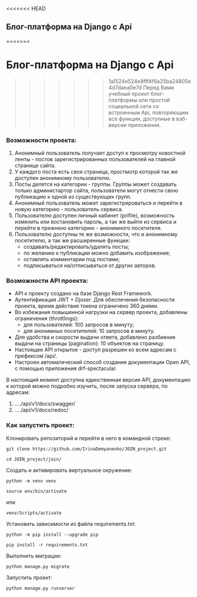 <<<<<<< HEAD
## Блог-платформа на Django с Api
=======
# Блог-платформа на Django с Api
>>>>>>> 1a1524e524e8fff4f6a25ba24805e4d7daea0e7d
Перед Вами учебный проект блог-платформы или простой социальной сети со встроенным Api,
повторяющим все функции, доступные в вэб-версии приложения.
### Возможности проекта:
1. Анонимный пользователь получает доступ к просмотру новостной ленты - постов зарегистрированных пользователей на главной странице сайта.
2. У каждого поста есть своя страница, простмотр которой так же доступен анонимному пользователю.
3. Посты делятся на категории - группы. Группы может создавать только администартор сайта, пользователи могут отнести свою публикацию к одной из существующих групп.
4. Анонимный пользователь может зарегистрироваться и перейти в новую категорию - пользователь сервиса.
5. Пользователю доступен личный кабинет (prifile), возможность изменить или востановить пароль, а так же выйти из сервиса и перейти в прежнюю категорию - анонимного посетителя.
6. Пользователю доступны те же возможности, что и анонимному посетителю, а так же расширенные функции:
   - создавать/редактировать/удалять посты;
   - по желанию к публикации можно добавить изображение;
   - оставлять комментарии под постами;
   - подписываться на/отписываться от других авторов.


### Возможности API проекта:
* API к проекту создано на базе Django Rest Framework.
* Аутентификация JWT + Djoser. Для обеспечения безопасности проекта, время действия токена ограничено 360 днями. 
* Во избежания повышенной нагрузки на сервер проекта, добавлены ограничения (throttlings):
  - для пользователей: 100 запросов в минуту;
  - для анонимных посетителей: 10 запросов в минуту.
* Для удобства и скорости выдачи ответа, добавлено разбиение выдачи на страницы (pagination): 10 объектов на страницу.
* Настоящее API открытое - доступ разрешен ко всем адресам с префиксом /api/.
* Настроен автоматический способ создания документации Open API, с помощью приложения drf-spectacular.

В настоящий момент доступна единственная версия API, документацию к которой можно подробно изучить, после запуска сервера, по адресам:
1) ..../api/v1/docs/swagger/
2) ..../api/v1/docs/redoc/



### Как запустить проект:

Клонировать репозиторий и перейти в него в командной строке:

```
git clone https://github.com/IrinaDemyanenko/JOIN_project.git
```

```
cd JOIN_project/join/
```

Cоздать и активировать виртуальное окружение:

```
python -m venv venv
```

```
source env/bin/activate
```
или
```
venv/Scripts/activate
```

Установить зависимости из файла requirements.txt:

```
python -m pip install --upgrade pip
```

```
pip install -r requirements.txt
```

Выполнить миграции:

```
python manage.py migrate
```

Запустить проект:

```
python manage.py runserver
```
